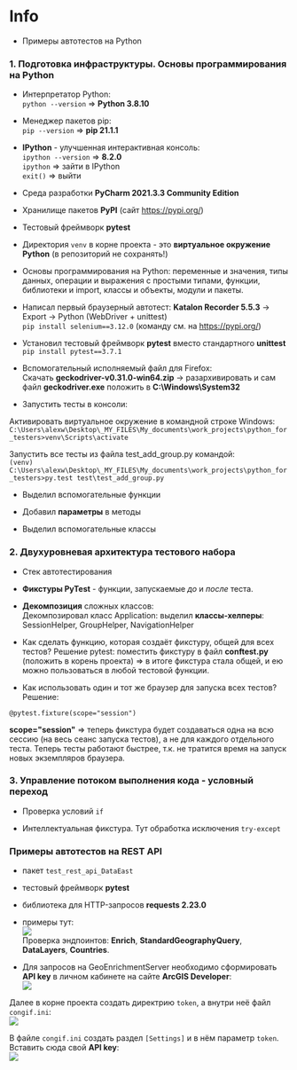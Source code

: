 # Info
- Примеры автотестов на Python

### 1. Подготовка инфраструктуры. Основы программирования на Python
- Интерпретатор Python:  
`python --version` => **Python 3.8.10**

- Менеджер пакетов pip:  
`pip --version` => **pip 21.1.1**

- **IPython** - улучшенная интерактивная консоль:  
`ipython --version` => **8.2.0**  
`ipython` => зайти в IPython  
`exit()` => выйти  

- Среда разработки **PyCharm 2021.3.3 Community Edition**

- Хранилище пакетов **PyPI** (сайт https://pypi.org/)

- Тестовый фреймворк **pytest**

- Директория `venv` в корне проекта - это **виртуальное окружение Python** (в репозиторий не сохранять!)

- Основы программирования на Python: переменные и значения, типы данных, операции и выражения с простыми типами,
функции, библиотеки и import, классы и объекты, модули и пакеты.

- Написал первый браузерный автотест: **Katalon Recorder 5.5.3** -> Export -> Python (WebDriver + unittest)  
`pip install selenium==3.12.0` (команду см. на https://pypi.org/)

- Установил тестовый фреймворк **pytest** вместо стандартного **unittest**  
`pip install pytest==3.7.1`

- Вспомогательный исполняемый файл для Firefox:  
Скачать **geckodriver-v0.31.0-win64.zip** -> разархивировать и сам файл **geckodriver.exe**
положить в **C:\Windows\System32**

- Запустить тесты в консоли:

Активировать виртуальное окружение в командной строке Windows:  
`C:\Users\alexw\Desktop\_MY_FILES\My_documents\work_projects\python_for_testers>venv\Scripts\activate`

Запустить все тесты из файла test_add_group.py командой:  
`(venv) C:\Users\alexw\Desktop\_MY_FILES\My_documents\work_projects\python_for_testers>py.test test\test_add_group.py`

- Выделил вспомогательные функции

- Добавил **параметры** в методы

- Выделил вспомогательные классы

### 2. Двухуровневая архитектура тестового набора
- Стек автотестирования

- **Фикстуры PyTest** - функции, запускаемые *до* и *после* теста.

- **Декомпозиция** сложных классов:  
Декомпозировал класс Application: выделил **классы-хелперы**: SessionHelper, GroupHelper, NavigationHelper

- Как сделать функцию, которая создаёт фикстуру, общей для всех тестов? Решение pytest: поместить фикстуру
в файл **conftest.py** (положить в корень проекта) => в итоге фикстура стала общей, и ею можно пользоваться
в любой тестовой функции.

- Как использовать один и тот же браузер для запуска всех тестов? Решение:

`@pytest.fixture(scope="session")`

**scope="session"** => теперь фикстура будет создаваться одна на всю сессию (на весь сеанс запуска тестов),
а не для каждого отдельного теста. Теперь тесты работают быстрее, т.к. не тратится время на запуск новых
экземпляров браузера.

### 3. Управление потоком выполнения кода - условный переход
- Проверка условий `if`
 
- Интеллектуальная фикстура. Тут обработка исключения `try-except`

### Примеры автотестов на REST API
- пакет `test_rest_api_DataEast`

- тестовый фреймворк **pytest**

- библиотека для HTTP-запросов **requests 2.23.0**

- примеры тут:  
![](https://github.com/cont-azhdanov/python_for_testers/blob/master/screenshots/01_package_with_rest_api_tests.png)  
Проверка эндпоинтов: **Enrich**, **StandardGeographyQuery**, **DataLayers**, **Countries**.

- Для запросов на GeoEnrichmentServer необходимо сформировать **API key** в личном кабинете
на сайте **ArcGIS Developer**:  
![](https://github.com/cont-azhdanov/python_for_testers/blob/master/screenshots/02_arcgis_key.png)  

Далее в корне проекта создать директрию `token`, а внутри неё файл `congif.ini`:  
![](https://github.com/cont-azhdanov/python_for_testers/blob/master/screenshots/03_token_dir.png)  

В файле `congif.ini` создать раздел `[Settings]` и в нём параметр `token`. Вставить сюда свой **API key**:  
![](https://github.com/cont-azhdanov/python_for_testers/blob/master/screenshots/04_config_file.png)  
